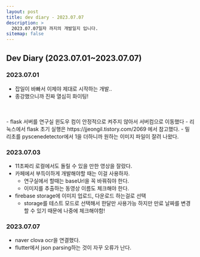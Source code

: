 ```yaml
---
layout: post
title: dev diary - 2023.07.07
description: >
  2023.07.07일자 까지의 개발일지 입니다.
sitemap: false
---
```


## Dev Diary (2023.07.01~2023.07.07)

### 2023.07.01

- 잡일이 바빠서 이제야 제대로 시작하는 개발..
- 종강했으니까 진짜 열심히 화이팅!
<br>
<br>
- flask 서버를 연구실 윈도우 컴이 안정적으로 켜주지 않아서 서버컴으로 이동했다
    - 리눅스에서 flask 초기 실행은 <url>https://jjeongil.tistory.com/2069</url> 에서 참고했다.
- 밀리초를 pyscenedetector에서 1을 더하니까 원하는 이미지 파일이 잘려 나왔다.


### 2023.07.03

- 11초짜리 로컬에서도 돌릴 수 있을 만한 영상을 잘랐다.
- 카페에서 부득이하게 개발해야할 때는 이걸 사용하자.
    - 연구실에서 할때는 baseUrl을 꼭 바꿔줘야 한다.
    - 이미지를 추출하는 동영상 이름도 체크해야 한다.
- firebase storage에 이미지 업로드, 다운로드 하는걸로 선택
    - storage를 테스트 모드로 선택해서 한달만 사용가능 하지만 만료 날짜를 변경할 수 있기 때문에 나중에 체크해야함!

### 2023.07.07

- naver clova ocr을 연결했다.
- flutter에서 json parsing하는 것이 자꾸 오류가 난다.